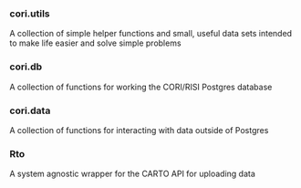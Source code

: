 ### cori.utils

A collection of simple helper functions and small, useful data sets intended to make life easier and solve simple problems

### cori.db

A collection of functions for working the CORI/RISI Postgres database

### cori.data

A collection of functions for interacting with data outside of Postgres

### Rto

A system agnostic wrapper for the CARTO API for uploading data